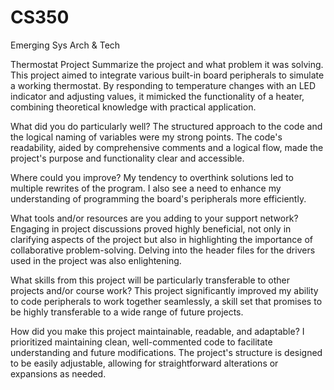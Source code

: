 # CS350
Emerging Sys Arch &amp; Tech

Thermostat Project
Summarize the project and what problem it was solving.
This project aimed to integrate various built-in board peripherals to simulate a working thermostat. By responding to temperature changes with an LED indicator and adjusting values, it mimicked the functionality of a heater, combining theoretical knowledge with practical application.

What did you do particularly well?
The structured approach to the code and the logical naming of variables were my strong points. The code's readability, aided by comprehensive comments and a logical flow, made the project's purpose and functionality clear and accessible.

Where could you improve?
My tendency to overthink solutions led to multiple rewrites of the program. I also see a need to enhance my understanding of programming the board's peripherals more efficiently.

What tools and/or resources are you adding to your support network?
Engaging in project discussions proved highly beneficial, not only in clarifying aspects of the project but also in highlighting the importance of collaborative problem-solving. Delving into the header files for the drivers used in the project was also enlightening.

What skills from this project will be particularly transferable to other projects and/or course work?
This project significantly improved my ability to code peripherals to work together seamlessly, a skill set that promises to be highly transferable to a wide range of future projects.

How did you make this project maintainable, readable, and adaptable?
I prioritized maintaining clean, well-commented code to facilitate understanding and future modifications. The project's structure is designed to be easily adjustable, allowing for straightforward alterations or expansions as needed.

